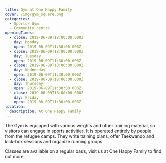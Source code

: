 ```yaml
---
title: Gym at One Happy Family
cover: /img/gym_square.png
categories:
  - Sports/ Gym
  - Community centre
openingTimes:
  - close: 2019-06-09T18:00:00.000Z
    day: Monday
    open: 2019-06-09T11:30:00.000Z
  - close: 2019-06-09T18:00:00.000Z
    day: Tuesday
    open: 2019-06-09T11:30:00.000Z
  - close: 2019-06-09T18:00:00.000Z
    day: Wednesday
    open: 2019-06-09T11:30:00.000Z
  - close: 2019-06-09T18:00:00.000Z
    day: Thursday
    open: 2019-06-09T11:30:00.000Z
  - close: 2019-06-09T18:00:00.000Z
    day: Friday
    open: 2019-06-09T11:30:00.000Z
location:
  description: At One Happy Family
---
```


The Gym is equipped with various weights and other training material, so visitors can engage in sports activities. It is operated entirely by people from the refugee camps. They write training plans, offer Taekwando and kick-box sessions and organize running groups.

Classes are available on a regular basis, visit us at One Happy Family to find out more.

